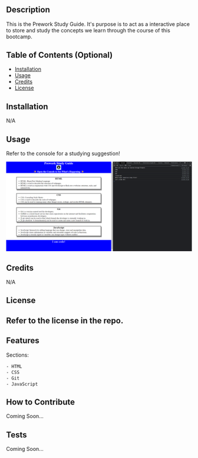 # <Prework Study Guide>

## Description

This is the Prework Study Guide. It's purpose is to act as a interactive place to store and study the concepts we learn through the course of this bootcamp.

## Table of Contents (Optional)

- [Installation](#installation)
- [Usage](#usage)
- [Credits](#credits)
- [License](#license)

## Installation

N/A

## Usage
 
Refer to the console for a studying suggestion!

![alt text](assets/images/console-example.png)

## Credits

N/A
    
## License

Refer to the license in the repo.
---

## Features

Sections:

    - HTML
    - CSS
    - Git
    - JavaScript

## How to Contribute

Coming Soon...

## Tests

Coming Soon...